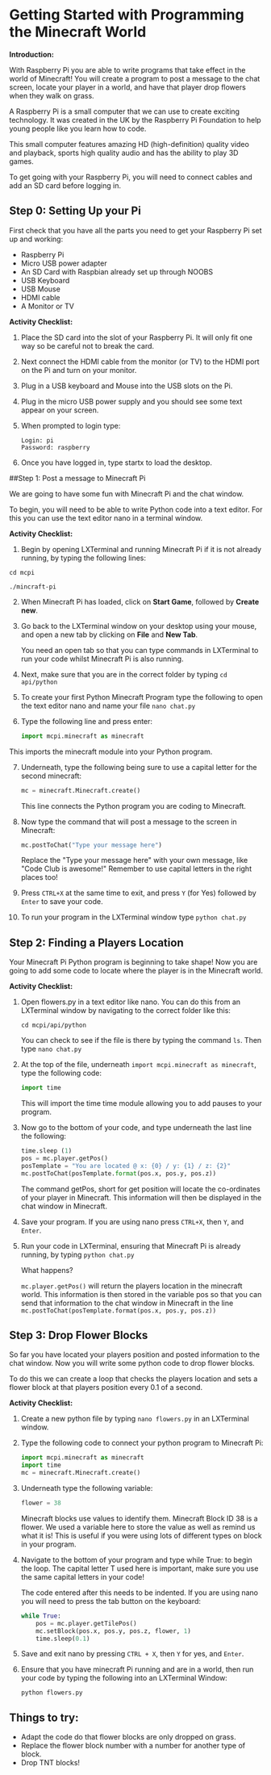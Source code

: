 # Getting Started with Programming the Minecraft World

**Introduction:**

With Raspberry Pi you are able to write programs that take effect in the world of Minecraft! You will create a program to post a message to the chat screen, locate your player in a world, and have that player drop flowers when they walk on grass.

A Raspberry Pi is a small computer that we can use to create exciting technology. It was created in the UK by the Raspberry Pi Foundation to help young people like you learn how to code.

This small computer features amazing HD (high-definition) quality video and playback, sports high quality audio and has the ability to play 3D games. 

To get going with your Raspberry Pi, you will need to connect cables and add an SD card before logging in.

## Step 0: Setting Up your Pi
First check that you have all the parts you need to get your Raspberry Pi set up and working:

- Raspberry Pi
- Micro USB power adapter
- An SD Card with Raspbian already set up through NOOBS
- USB Keyboard
- USB Mouse
- HDMI cable
- A Monitor or TV

**Activity Checklist:**

1.	Place the SD card into the slot of your Raspberry Pi. It will only fit one way so be careful not to break the card. 

2.	Next connect the HDMI cable from the monitor (or TV) to the HDMI port on the Pi and turn on your monitor. 

3.	Plug in a USB keyboard and Mouse into the USB slots on the Pi.

4.	Plug in the micro USB power supply and you should see some text appear on your screen.

5.	When prompted to login type:

	```
	Login: pi
	Password: raspberry
	```

6.	Once you have logged in, type startx to load the desktop.


##Step 1: Post a message to Minecraft Pi

We are going to have some fun with Minecraft Pi and the chat window.

To begin, you will need to be able to write Python code into a text editor. For this you can use the text editor nano in a terminal window.

**Activity Checklist:**

1.	Begin by opening LXTerminal and running Minecraft Pi if it is not already running, by typing the following lines:

  ```
  cd mcpi

  ./mincraft-pi
  ```

2.	When Minecraft Pi has loaded, click on **Start Game**, followed by **Create new**. 

3.	Go back to the LXTerminal window on your desktop using your mouse, and open a new tab by clicking on **File** and **New Tab**.

    You need an open tab so that you can type commands in LXTerminal to run your code whilst Minecraft Pi is also running.

4.	Next, make sure that you are in the correct folder by typing `cd api/python`

5.	To create your first Python Minecraft Program type the following to open the text editor nano and name your file `nano chat.py`

6.	Type the following line and press enter:

    ```python
    import mcpi.minecraft as minecraft
    ```

  This imports the minecraft module into your Python program.

7.	Underneath, type the following being sure to use a capital letter for the second minecraft:

    ```python
    mc = minecraft.Minecraft.create()
    ```

    This line connects the Python program you are coding to Minecraft.

8.	Now type the command that will post a message to the screen in Minecraft:

    ```python
    mc.postToChat("Type your message here")
    ```
    Replace the "Type your message here" with your own message, like "Code Club is awesome!"
    Remember to use capital letters in the right places too!

9.	Press `CTRL+X` at the same time to exit, and press `Y` (for Yes) followed by `Enter` to save your code.

10.	To run your program in the LXTerminal window type `python chat.py`


## Step 2: Finding a Players Location

Your Minecraft Pi Python program is beginning to take shape! Now you are going to add some code to locate where the player is in the Minecraft world.


**Activity Checklist:**

1.	Open flowers.py in a text editor like nano. You can do this from an LXTerminal window by navigating to the correct folder like this:

	```
	cd mcpi/api/python
	```

	You can check to see if the file is there by typing the command `ls`. Then type `nano chat.py`

2.	At the top of the file, underneath `import mcpi.minecraft as minecraft`, type the following code:

	```python
	import time
	```

	This will import the time time module allowing you to add pauses to your program.

3.	Now go to the bottom of your code, and type underneath the last line the following:

	```python
	time.sleep (1)
	pos = mc.player.getPos()
	posTemplate = "You are located @ x: {0} / y: {1} / z: {2}"
	mc.postToChat(posTemplate.format(pos.x, pos.y, pos.z))
	```
 
	The command getPos, short for get position will locate the co-ordinates of your player in Minecraft. This 			information will then be displayed in the chat window in Minecraft. 

4.	Save your program. If you are using nano press `CTRL+X`, then `Y`, and `Enter`.

5.	Run your code in LXTerminal, ensuring that Minecraft Pi is already running, by typing `python chat.py`

	What happens?
	
	`mc.player.getPos()` will return the players location in the minecraft world. This information is then stored in 		the variable pos so that you can send that information to the chat window in Minecraft in the line
	`mc.postToChat(posTemplate.format(pos.x, pos.y, pos.z))`


## Step 3: Drop Flower Blocks

So far you have located your players position and posted information to the chat window. Now you will write some python code to drop flower blocks.

To do this we can create a loop that checks the players location and sets a flower block at that players position every 0.1 of a second.

**Activity Checklist:**

1.	Create a new python file by typing `nano flowers.py` in an LXTerminal window. 

2.	Type the following code to connect your python program to Minecraft Pi:

	```python
	import mcpi.minecraft as minecraft
	import time
	mc = minecraft.Minecraft.create()
	```
	
3.	Underneath type the following variable:

	```python
	flower = 38
	```
	
	Minecraft blocks use values to identify them. Minecraft Block ID 38 is a flower. We used a variable here to store 	the value as well as remind us what it is! This is useful if you were using lots of different types on block in your 	program.

4.	Navigate to the bottom of your program and type while True: to begin the loop. The capital letter T used here is 		important, make sure you use the same capital letters in your code!

	The code entered after this needs to be indented. If you are using nano you will need to press the tab button on 		the keyboard:

	```python
	while True:
		pos = mc.player.getTilePos()
		mc.setBlock(pos.x, pos.y, pos.z, flower, 1)
		time.sleep(0.1)
	```

5.	Save and exit nano by pressing `CTRL + X`, then `Y` for yes, and `Enter`.

6.	Ensure that you have minecraft Pi running and are in a world, then run your code by typing the following into an 		LXTerminal Window:

	```
	python flowers.py
	```
	
	
## Things to try:

- Adapt the code do that flower blocks are only dropped on grass.
- Replace the flower block number with a number for another type of block.
- Drop TNT blocks!
